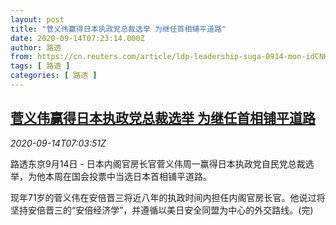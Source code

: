```yaml
---
layout: post
title: "菅义伟赢得日本执政党总裁选举 为继任首相铺平道路"
date: 2020-09-14T07:23:14.000Z
author: 路透
from: https://cn.reuters.com/article/ldp-leadership-suga-0914-mon-idCNKBS2650RW
tags: [ 路透 ]
categories: [ 路透 ]
---
```

<!--1600068194000-->
[菅义伟赢得日本执政党总裁选举 为继任首相铺平道路](https://cn.reuters.com/article/ldp-leadership-suga-0914-mon-idCNKBS2650RW)
------

<div>
<div><i>2020-09-14T07:03:51Z</i></div><p>路透东京9月14日 - 日本内阁官房长官菅义伟周一赢得日本执政党自民党总裁选举，为他本周在国会投票中当选日本首相铺平道路。</p><p>现年71岁的菅义伟在安倍晋三将近八年的执政时间内担任内阁官房长官。他说过将坚持安倍晋三的“安倍经济学”，并遵循以美日安全同盟为中心的外交路线。(完)</p>
</div>
